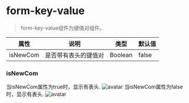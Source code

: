 # form-key-value

> form-key-value组件为键值对组件。


| 属性    | 说明 | 类型 |默认值|
| ------ | ------ | ------ |------ |
| isNewCom  | 是否带有表头的键值对 | Boolean |false|


### isNewCom
当isNewCom属性为true时，显示有表头.
![avatar](/img/form-key-value/isNewCom.png)
当isNewCom属性为false时，显示有表头.
![avatar](/img/form-key-value/isNewCom-false.png)